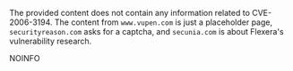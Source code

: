 The provided content does not contain any information related to CVE-2006-3194. The content from `www.vupen.com` is just a placeholder page, `securityreason.com` asks for a captcha, and `secunia.com` is about Flexera's vulnerability research.

NOINFO